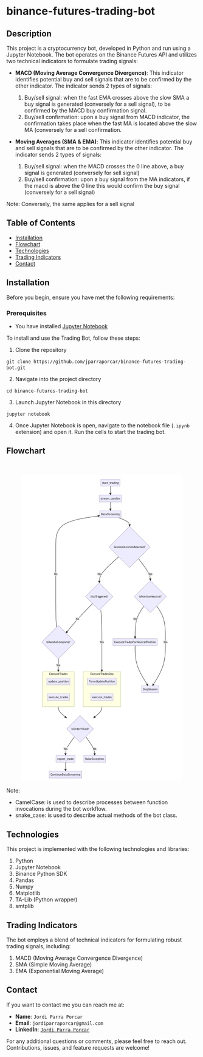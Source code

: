 # binance-futures-trading-bot

## Description

This project is a cryptocurrency bot, developed in Python and run using a Jupyter Notebook. The bot operates on the Binance Futures API and utilizes two technical indicators to formulate trading signals:

- **MACD (Moving Average Convergence Divergence)**: This indicator identifies potential buy and sell signals that are to be confirmed by the other indicator. The indicator sends 2 types of signals:
  
  1. Buy/sell signal: when the fast EMA crosses above the slow SMA a buy signal is generated (conversely for a sell signal), to be confirmed by the MACD buy confirmation signal.
  2. Buy/sell confirmation: upon a buy signal from MACD indicator, the confirmation takes place when the fast MA is located above the slow MA (conversely for a sell confirmation.
  
- **Moving Averages (SMA & EMA)**: This indicator identifies potential buy and sell signals that are to be confirmed by the other indicator. The indicator sends 2 types of signals:

  1. Buy/sell signal: when the MACD crosses the 0 line above, a buy signal is generated (conversely for sell signal)
  2. Buy/sell confirmation: upon a buy signal from the MA indicators, if the macd is above the 0 line this would confirm the buy signal (conversely for a sell signal)

Note: Conversely, the same applies for a sell signal

## Table of Contents

- [Installation](#installation)
- [Flowchart](#flowchart)
- [Technologies](#technologies)
- [Trading Indicators](#trading-indicators)
- [Contact](#contact)

## Installation
Before you begin, ensure you have met the following requirements:

### Prerequisites

- You have installed [Jupyter Notebook](https://jupyter.org/install)

To install and use the Trading Bot, follow these steps:


1. Clone the repository
```
git clone https://github.com/jparraporcar/binance-futures-trading-bot.git
```

2. Navigate into the project directory
```
cd binance-futures-trading-bot
```

3. Launch Jupyter Notebook in this directory
```
jupyter notebook
```

4. Once Jupyter Notebook is open, navigate to the notebook file (`.ipynb` extension) and open it.
Run the cells to start the trading bot.

## Flowchart

<figure>
  <br />
  <br />
  <img src="./flowchart.jpg" alt="flowchart">
</figure>

Note:
- CamelCase: is used to describe processes between function invocations during the bot workflow.
- snake_case: is used to describe actual methods of the bot class.

## Technologies

This project is implemented with the following technologies and libraries:

1. Python
2. Jupyter Notebook
3. Binance Python SDK
4. Pandas
5. Numpy
6. Matplotlib
7. TA-Lib (Python wrapper)
8. smtplib

## Trading Indicators

The bot employs a blend of technical indicators for formulating robust trading signals, including:

1. MACD (Moving Average Convergence Divergence)
2. SMA (Simple Moving Average)
3. EMA (Exponential Moving Average)

## Contact

If you want to contact me you can reach me at:

- **Name**: `Jordi Parra Porcar`
- **Email**: `jordiparraporcar@gmail.com`
- **LinkedIn**: [`Jordi Parra Porcar`](https://www.linkedin.com/in/jordiparraporcar/)

For any additional questions or comments, please feel free to reach out. Contributions, issues, and feature requests are welcome!

